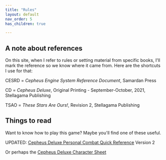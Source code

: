 ```yaml
---
title: "Rules"
layout: default
nav_order: 5
has_children: true

---
```


## A note about references

On this site, when I refer to rules or setting material from specific books, I'll mark the reference so we know where it came from. Here are the shortcuts I use for that:

CESRD = *Cepheus Engine System Reference Document*, Samardan Press

CD = *Cepheus Deluxe*, Original Printing - September-October, 2021, Stellagama Publishing

TSAO = *These Stars Are Ours!*, Revision 2, Stellagama Publishing

## Things to read

Want to know how to play this game? Maybe you'll find one of these useful.

UPDATED: [Cepheus Deluxe Personal Combat Quick Reference](<Cepheus Deluxe Personal Combat Quick Reference.pdf>) Version 2

Or perhaps the [Cepheus Deluxe Character Sheet](<Cepheus Deluxe Character Sheet.pdf>)
